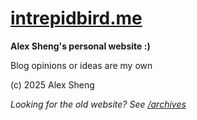 # [intrepidbird.me](https://intrepidbird.me)

**Alex Sheng's personal website :)**

Blog opinions or ideas are my own

(c) 2025 Alex Sheng

*Looking for the old website? See [/archives](https://github.com/intrepidbird-org/archive)*
